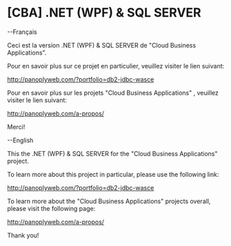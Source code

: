 [CBA] .NET (WPF) & SQL SERVER
==============================

--Français

Ceci est la version .NET (WPF) & SQL SERVER de "Cloud Business Applications".

Pour en savoir plus sur ce projet en particulier, veuillez visiter le lien suivant:

http://panoplyweb.com/?portfolio=db2-jdbc-wasce

Pour en savoir plus sur les projets "Cloud Business Applications" , veuillez visiter le lien suivant:

http://panoplyweb.com/a-propos/

Merci!

--English

This the .NET (WPF) & SQL SERVER for the "Cloud Business Applications" project.

To learn more about this project in particular, please use the following link:

http://panoplyweb.com/?portfolio=db2-jdbc-wasce

To learn more about the "Cloud Business Applications" projects overall, please visit the following page:

http://panoplyweb.com/a-propos/

Thank you!